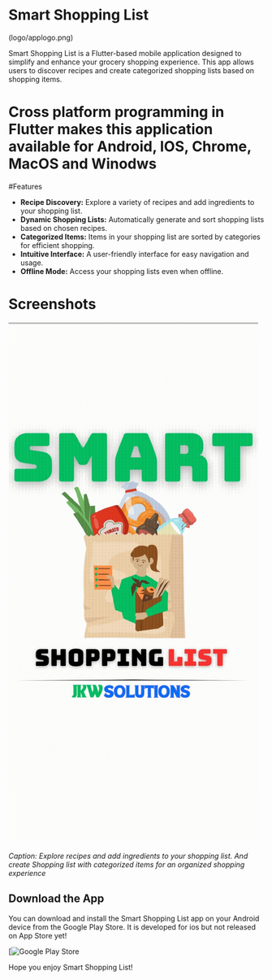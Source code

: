 # Smart Shopping List
(logo/applogo.png)

Smart Shopping List is a Flutter-based mobile application designed to simplify and enhance your grocery shopping experience. This app allows users to discover recipes and create categorized shopping lists based on shopping items.

# Cross platform programming in Flutter makes this application available for Android, IOS, Chrome, MacOS and Winodws

#Features

- **Recipe Discovery:** Explore a variety of recipes and add ingredients to your shopping list.
- **Dynamic Shopping Lists:** Automatically generate and sort shopping lists based on chosen recipes.
- **Categorized Items:** Items in your shopping list are sorted by categories for efficient shopping.
- **Intuitive Interface:** A user-friendly interface for easy navigation and usage.
- **Offline Mode:** Access your shopping lists even when offline.

# Screenshots
![Showing different features](gifs/app.gif)

*Caption: 
Explore recipes and add ingredients to your shopping list. And create Shopping list with categorized items for an organized shopping experience*


## Download the App

You can download and install the Smart Shopping List app on your Android device from the Google Play Store. It is developed for ios but not released on App Store yet!

[![Google Play Store](https://play.google.com/store/apps/details?id=com.JKWSolutions.listapp&pli=1)


Hope you enjoy Smart Shopping List!
